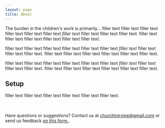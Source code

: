 ```yaml
---
layout: page
title: About
---
```


<p class="message">
The burden in the children's work is primarily...
filler text filler text filler text filler text 
filler text filler text <em>filler text</em> filler text filler text filler text. 
filler text filler text filler text filler text filler text filler text.
</p>

filler text filler text filler text filler text 
filler text filler text <em>filler text</em> filler text filler text filler text. 
filler text filler text filler text filler text filler text filler text.

filler text filler text filler text filler text 
filler text filler text <em>filler text</em> filler text filler text filler text. 
filler text filler text filler text filler text filler text filler text.

## Setup


filler text filler text filler text filler text filler text filler text.

<br /><br />
Have questions or suggestions? Contact us at [churchinirvine@gmail.com](mailto:churchinirvine@gmail.com) or send us feedback [on this form.](http://churchinirvine.org/Feedback.aspx).
